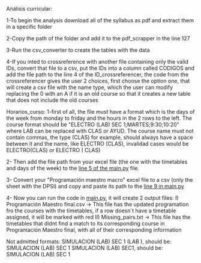 Análisis curricular:

1-To begin the analysis download all of the syllabus as pdf and extract them in a specific folder

2-Copy the path of the folder and add it to the pdf_scrapper in the line 127

3-Run the csv_converter to create the tables with the data

4-If you inted to crossreference with another file containing only the valid IDs, convert that file to a csv, put the IDs into a column called CODIGOS and add the file path to the line 4 of the ID_crossreferencer, the code from the crossreferencer gives the user 2 choices, first choose the option one, that will create a csv file with the name type, which the user can modify replacing the 0 with an A if it is an old course so that it creates a new table that does not include the old courses

Horarios_curso:
1-first of all, the file must have a format which is the days of the week from monday to friday and the hours in the 2 rows to the left. The course format should be "ELECTRO (LAB) SEC 1;MARTES;9:30;10:20" where LAB can be replaced with CLAS or AYUD. The course name must not contain commas, the type (CLAS) for example, should always have a space between it and the name, like ELECTRO (CLAS), invalidad cases would be ELECTRO(CLAS) or ELECTRO ( CLAS)


2- Then add the file path from your excel file (the one with the timetables and days of the week) to the [line 5 of the main.py](https://github.com/Diegoeyza/Curricular-Analyst-UA/blob/a79c77a4c8fcb8e9cb2623926d34b067f64dffac/Horarios_curso/main.py#L5) file.


3- Convert your "Programación maestro macro" excel file to a csv (only the sheet with the DPSI) and copy and paste its path to the [line 9 in main.py](https://github.com/Diegoeyza/Curricular-Analyst-UA/blob/a79c77a4c8fcb8e9cb2623926d34b067f64dffac/Horarios_curso/main.py#L9)

4- Now you can run the code in [main.py](Horarios_curso/main.py), it will create 2 output files: 
  I) Programación Maestro final.csv -> This file has the updated programation fro the courses with the timetables, if a row doesn´t have a timetable assigned, it will be marked with red
  II) Missing_pairs.txt -> This file has the timetables that didnt find a match to its corresponding course in Programación Maestro final, with all of their corresponding information


Not admitted formats:
SIMULACION (LAB) SEC 1 (LAB ), should be: SIMULACION (LAB) SEC 1
SIMULACION (LAB) SEC1, should be: SIMULACION (LAB) SEC 1
